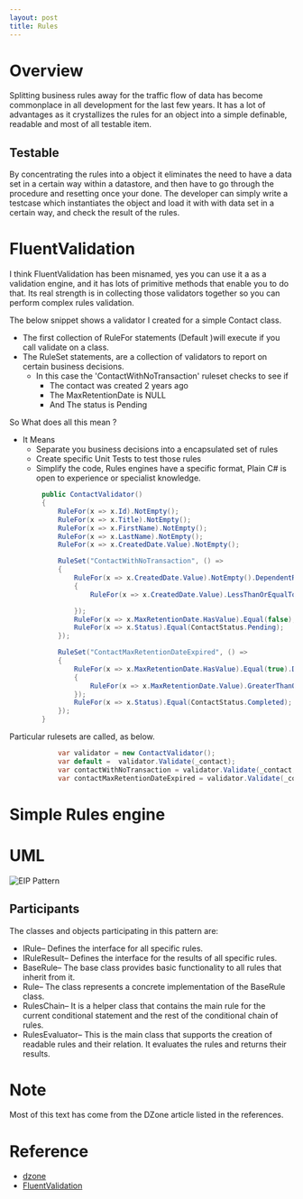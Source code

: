 ```yaml
---
layout: post
title: Rules
---
```


# Overview
Splitting business rules away for the traffic flow of data has become commonplace in all development for the last few years. It has a lot of advantages as it crystallizes the rules for an object into a simple definable, readable and most of all testable item. 

## Testable
By concentrating the rules into a object it eliminates the need to have a data set in a certain way within a datastore, and then have to go through the procedure and resetting once your done. The developer can simply write a testcase which instantiates the object and load it with with data set in a certain way, and check the result of the rules.

# FluentValidation
I think FluentValidation has been misnamed, yes you can use it a as a validation engine, and it has lots of primitive methods that enable you to do that.
Its real strength is in collecting those validators together so you can perform complex rules validation.

The below snippet shows a validator I created for a simple Contact class.
* The first collection of RuleFor statements (Default )will execute if you call validate on a class.
* The RuleSet statements, are a collection of validators to report on certain business decisions. 
  * In this case the 'ContactWithNoTransaction' ruleset checks to see if 
    * The contact was created 2 years ago
    * The MaxRetentionDate is NULL
    * And The status is Pending

So What does all this mean ?
* It Means
  * Separate you business decisions into a encapsulated set of rules
  * Create specific Unit Tests to test those rules
  * Simplify the code, Rules engines have a specific format, Plain C# is open to experience or specialist knowledge.

```c#
        public ContactValidator()
        {
            RuleFor(x => x.Id).NotEmpty();
            RuleFor(x => x.Title).NotEmpty();
            RuleFor(x => x.FirstName).NotEmpty();
            RuleFor(x => x.LastName).NotEmpty();
            RuleFor(x => x.CreatedDate.Value).NotEmpty();

            RuleSet("ContactWithNoTransaction", () =>
            {
                RuleFor(x => x.CreatedDate.Value).NotEmpty().DependentRules(() =>
                {
                    RuleFor(x => x.CreatedDate.Value).LessThanOrEqualTo(DateTime.Today.AddYears(-2)); 

                });
                RuleFor(x => x.MaxRetentionDate.HasValue).Equal(false);
                RuleFor(x => x.Status).Equal(ContactStatus.Pending);
            });

            RuleSet("ContactMaxRetentionDateExpired", () =>
            {
                RuleFor(x => x.MaxRetentionDate.HasValue).Equal(true).DependentRules(() =>
                {
                    RuleFor(x => x.MaxRetentionDate.Value).GreaterThanOrEqualTo(DateTime.Today);
                });
                RuleFor(x => x.Status).Equal(ContactStatus.Completed);
            });
        }
```

Particular rulesets are called, as below.

```c#
            var validator = new ContactValidator();
            var default =  validator.Validate(_contact);
            var contactWithNoTransaction = validator.Validate(_contact, ruleSet: "ContactWithNoTransaction");
            var contactMaxRetentionDateExpired = validator.Validate(_contact, ruleSet: "ContactMaxRetentionDateExpired");
```

# Simple Rules engine
# UML
![EIP Pattern](http://www.plantuml.com/plantuml/proxy?cache=no&src=https://raw.github.com/Kf-GaryNewport/Kf-GaryNewport.github.io/master/assets/Patterns/Rules.puml)

## Participants
The classes and objects participating in this pattern are:

* IRule– Defines the interface for all specific rules.
* IRuleResult– Defines the interface for the results of all specific rules.
* BaseRule– The base class provides basic functionality to all rules that inherit from it.
* Rule– The class represents a concrete implementation of the BaseRule class.
* RulesChain– It is a helper class that contains the main rule for the current conditional statement and the rest of the conditional chain of rules.
* RulesEvaluator– This is the main class that supports the creation of readable rules and their relation. It evaluates the rules and returns their results.

# Note
Most of this text has come from the DZone article listed in the references.

# Reference
* [dzone](https://dzone.com/articles/rules-design-pattern-in-automation-testing)
* [FluentValidation](https://fluentvalidation.net/)
